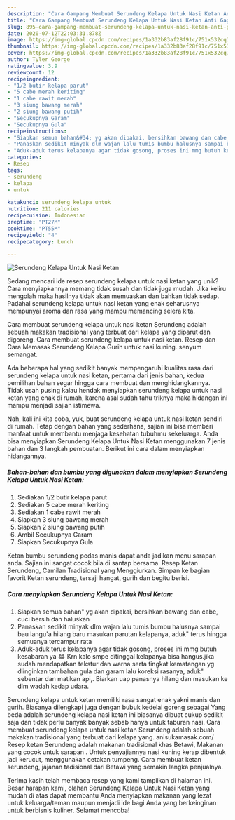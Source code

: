 ```yaml
---
description: "Cara Gampang Membuat Serundeng Kelapa Untuk Nasi Ketan Anti Gagal"
title: "Cara Gampang Membuat Serundeng Kelapa Untuk Nasi Ketan Anti Gagal"
slug: 895-cara-gampang-membuat-serundeng-kelapa-untuk-nasi-ketan-anti-gagal
date: 2020-07-12T22:03:31.878Z
image: https://img-global.cpcdn.com/recipes/1a332b83af28f91c/751x532cq70/serundeng-kelapa-untuk-nasi-ketan-foto-resep-utama.jpg
thumbnail: https://img-global.cpcdn.com/recipes/1a332b83af28f91c/751x532cq70/serundeng-kelapa-untuk-nasi-ketan-foto-resep-utama.jpg
cover: https://img-global.cpcdn.com/recipes/1a332b83af28f91c/751x532cq70/serundeng-kelapa-untuk-nasi-ketan-foto-resep-utama.jpg
author: Tyler George
ratingvalue: 3.9
reviewcount: 12
recipeingredient:
- "1/2 butir kelapa parut"
- "5 cabe merah keriting"
- "1 cabe rawit merah"
- "3 siung bawang merah"
- "2 siung bawang putih"
- "Secukupnya Garam"
- "Secukupnya Gula"
recipeinstructions:
- "Siapkan semua bahan&#34; yg akan dipakai, bersihkan bawang dan cabe, cuci bersih dan haluskan"
- "Panaskan sedikit minyak dlm wajan lalu tumis bumbu halusnya sampai bau langu&#39;a hilang baru masukan parutan kelapanya, aduk&#34; terus hingga semuanya tercampur rata"
- "Aduk-aduk terus kelapanya agar tidak gosong, proses ini mmg butuh kesabaran ya 😂 Krn kalo smpe ditinggal kelapanya bisa hangus.jika sudah mendapatkan tekstur dan warna serta tingkat kematangan yg diinginkan tambahan gula dan garam lalu koreksi rasanya, aduk&#34; sebentar dan matikan api,. Biarkan uap panasnya hilang dan masukan ke dlm wadah kedap udara."
categories:
- Resep
tags:
- serundeng
- kelapa
- untuk

katakunci: serundeng kelapa untuk 
nutrition: 211 calories
recipecuisine: Indonesian
preptime: "PT27M"
cooktime: "PT55M"
recipeyield: "4"
recipecategory: Lunch

---
```



![Serundeng Kelapa Untuk Nasi Ketan](https://img-global.cpcdn.com/recipes/1a332b83af28f91c/751x532cq70/serundeng-kelapa-untuk-nasi-ketan-foto-resep-utama.jpg)

Sedang mencari ide resep serundeng kelapa untuk nasi ketan yang unik? Cara menyiapkannya memang tidak susah dan tidak juga mudah. Jika keliru mengolah maka hasilnya tidak akan memuaskan dan bahkan tidak sedap. Padahal serundeng kelapa untuk nasi ketan yang enak seharusnya mempunyai aroma dan rasa yang mampu memancing selera kita.

Cara membuat serundeng kelapa untuk nasi ketan Serundeng adalah sebuah makakan tradisional yang terbuat dari kelapa yang diparut dan digoreng. Cara membuat serundeng kelapa untuk nasi ketan. Resep dan Cara Memasak Serundeng Kelapa Gurih untuk nasi kuning. senyum semangat.

Ada beberapa hal yang sedikit banyak mempengaruhi kualitas rasa dari serundeng kelapa untuk nasi ketan, pertama dari jenis bahan, kedua pemilihan bahan segar hingga cara membuat dan menghidangkannya. Tidak usah pusing kalau hendak menyiapkan serundeng kelapa untuk nasi ketan yang enak di rumah, karena asal sudah tahu triknya maka hidangan ini mampu menjadi sajian istimewa.


Nah, kali ini kita coba, yuk, buat serundeng kelapa untuk nasi ketan sendiri di rumah. Tetap dengan bahan yang sederhana, sajian ini bisa memberi manfaat untuk membantu menjaga kesehatan tubuhmu sekeluarga. Anda bisa menyiapkan Serundeng Kelapa Untuk Nasi Ketan menggunakan 7 jenis bahan dan 3 langkah pembuatan. Berikut ini cara dalam menyiapkan hidangannya.

<!--inarticleads1-->

##### Bahan-bahan dan bumbu yang digunakan dalam menyiapkan Serundeng Kelapa Untuk Nasi Ketan:

1. Sediakan 1/2 butir kelapa parut
1. Sediakan 5 cabe merah keriting
1. Sediakan 1 cabe rawit merah
1. Siapkan 3 siung bawang merah
1. Siapkan 2 siung bawang putih
1. Ambil Secukupnya Garam
1. Siapkan Secukupnya Gula


Ketan bumbu serundeng pedas manis dapat anda jadikan menu sarapan anda. Sajian ini sangat cocok bila di santap bersama. Resep Ketan Serundeng, Camilan Tradisional yang Menggiurkan. Simpan ke bagian favorit Ketan serundeng, tersaji hangat, gurih dan begitu berisi. 

<!--inarticleads2-->

##### Cara menyiapkan Serundeng Kelapa Untuk Nasi Ketan:

1. Siapkan semua bahan&#34; yg akan dipakai, bersihkan bawang dan cabe, cuci bersih dan haluskan
1. Panaskan sedikit minyak dlm wajan lalu tumis bumbu halusnya sampai bau langu&#39;a hilang baru masukan parutan kelapanya, aduk&#34; terus hingga semuanya tercampur rata
1. Aduk-aduk terus kelapanya agar tidak gosong, proses ini mmg butuh kesabaran ya 😂 Krn kalo smpe ditinggal kelapanya bisa hangus.jika sudah mendapatkan tekstur dan warna serta tingkat kematangan yg diinginkan tambahan gula dan garam lalu koreksi rasanya, aduk&#34; sebentar dan matikan api,. Biarkan uap panasnya hilang dan masukan ke dlm wadah kedap udara.


Serundeng kelapa untuk ketan memiliki rasa sangat enak yakni manis dan gurih. Biasanya dilengkapi juga dengan bubuk kedelai goreng sebagai Yang beda adalah serundeng kelapa nasi ketan ini biasanya dibuat cukup sedikit saja dan tidak perlu banyak banyak sebab hanya untuk taburan nasi. Cara membuat serundeng kelapa untuk nasi ketan Serundeng adalah sebuah makakan tradisional yang terbuat dari kelapa yang. anisukamasak.com/ Resep ketan Serundeng adalah makanan tradisional khas Betawi, Makanan yang cocok untuk sarapan . Untuk penyajiannya nasi kuning kerap dibentuk jadi kerucut, menggunakan cetakan tumpeng. Cara membuat ketan serundeng, jajanan tadisional dari Betawi yang semakin langka penjualnya. 

Terima kasih telah membaca resep yang kami tampilkan di halaman ini. Besar harapan kami, olahan Serundeng Kelapa Untuk Nasi Ketan yang mudah di atas dapat membantu Anda menyiapkan makanan yang lezat untuk keluarga/teman maupun menjadi ide bagi Anda yang berkeinginan untuk berbisnis kuliner. Selamat mencoba!
